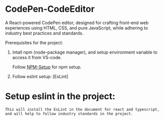# CodePen-CodeEditor
 A React-powered CodePen editor, designed for crafting front-end web experiences using HTML, CSS, and pure JavaScript, while adhering to industry best practices and standards.


 Prerequisites for the project:
 1. Intall npm (node-package manager), and setup environment variable to access it from VS-code.
    
    Follow [NPM-Setup](https://nodejs.org/en/learn/getting-started/how-to-install-nodejs) for npm setup.

 2. Follow eslint setup: [EsLint]

 # Setup eslint in the project:
    
 
    This will install the EsLint in the document for react and typescript, and will help to follow industry standards in the project.
